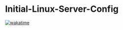 # Initial-Linux-Server-Config

[![wakatime](https://wakatime.com/badge/github/iprofor/Initial-Linux-Server-Config.svg)](https://wakatime.com/badge/github/iprofor/Initial-Linux-Server-Config)
